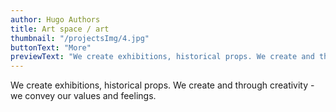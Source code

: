 ```yaml
---
author: Hugo Authors
title: Art space / art
thumbnail: "/projectsImg/4.jpg"
buttonText: "More"
previewText: "We create exhibitions, historical props. We create and through creativity - we convey our values and feelings."
---
```


We create exhibitions, historical props. We create and through creativity - we convey our values and feelings.
